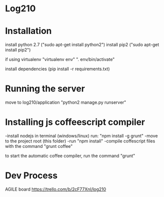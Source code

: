 Log210
====
 
Installation
====
install python 2.7 ("sudo apt-get install python2")
install pip2 ("sudo apt-get install pip2")

if using virtualenv
    "virtualenv env"
    ". env/bin/activate"

install dependencies (pip install -r requirements.txt)

Running the server
====
move to log210/application
"python2 manage.py runserver"

Installing js coffeescript compiler
====
-install nodejs
in terminal (windows/linux) run: "npm install -g grunt"
-move to the project root (this folder)
-run "npm install"
-compile coffescript files with the command "grunt coffee"

to start the automatic coffee compiler, run the command "grunt"

Dev Process
====
AGILE board https://trello.com/b/2cF77Xnl/log210

